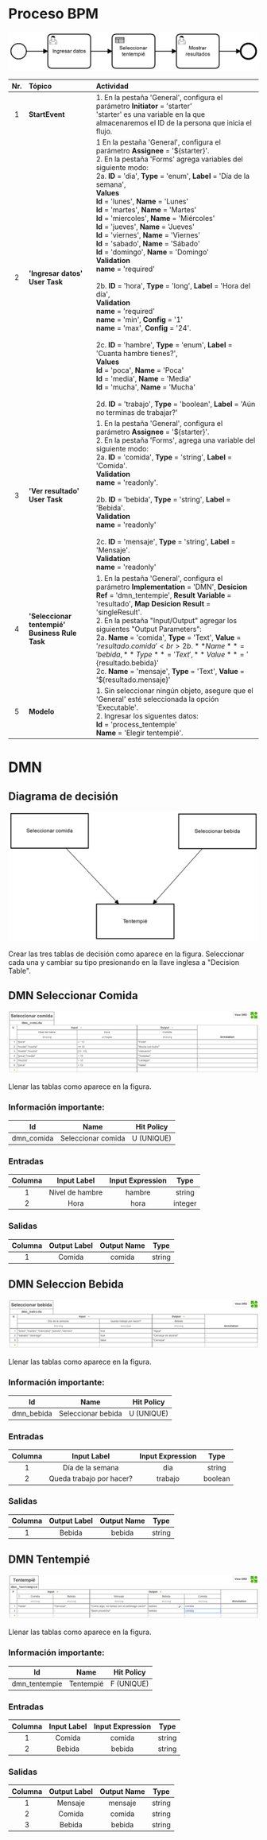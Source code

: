 # Proceso BPM
![BPMN Diagram](img/process.png)

|   Nr. | Tópico                            | Actividad                                                                                                                                                                                                                                                                                                                                                                                                                                                                                   |
| :---: | :---                              | :---                                                                                                                                                                                                                                                                                                                                                                                                                                                                                        |
|     1 | **StartEvent**                    | 1. En la pestaña 'General', configura el parámetro **Initiator** = 'starter'<br>'starter' es una variable en la que almacenaremos el ID de la persona que inicia el flujo.                                                                                                                                                                                                                                                                                                                                                                                                                |
|     2 | **'Ingresar datos' User Task** | 1 En la pestaña 'General', configura el parámetro **Assignee** = '${starter}'.<br>2. En la pestaña 'Forms' agrega variables del siguiente modo:<br>2a. **ID** = 'dia', **Type** = 'enum', **Label** = 'Día de la semana', <br> **Values** <br> **Id** = 'lunes', **Name** = 'Lunes' <br>  **Id** = 'martes', **Name** = 'Martes' <br> **Id** = 'miercoles', **Name** = 'Miércoles' <br> **Id** = 'jueves', **Name** = 'Jueves' <br> **Id** = 'viernes', **Name** = 'Viernes' <br> **Id** = 'sabado', **Name** = 'Sábado' <br> **Id** = 'domingo', **Name** = 'Domingo' <br>**Validation** <br> **name** = 'required'<br><br>2b. **ID** = 'hora', **Type** = 'long', **Label** = 'Hora del día', <br> **Validation** <br> **name** = 'required' <br> **name** = 'min', **Config** = '1' <br> **name** = 'max', **Config** = '24'. <br><br> 2c. **ID** = 'hambre', **Type** = 'enum', **Label** = 'Cuanta hambre tienes?', <br> **Values** <br> **Id** = 'poca', **Name** = 'Poca' <br> **Id** = 'media', **Name** = 'Media' <br> **Id** = 'mucha', **Name** = 'Mucha'<br><br>2d. **ID** = 'trabajo', **Type** = 'boolean', **Label** = 'Aún no terminas de trabajar?'                                 |
|     3 | **'Ver resultado' User Task** | 1. En la pestaña 'General', configura el parámetro **Assignee** = '${starter}'.<br>2. En la pestaña 'Forms', agrega una variable del siguiente modo:<br>2a. **ID** = 'comida', **Type** = 'string', **Label** = 'Comida'. <br> **Validation** <br> **name** = 'readonly'.  <br><br>2b. **ID** = 'bebida', **Type** = 'string', **Label** = 'Bebida'. <br> **Validation** <br> **name** = 'readonly'<br><br>2c. **ID** = 'mensaje', **Type** = 'string', **Label** = 'Mensaje'. <br> **Validation** <br> **name** = 'readonly'                                                                                                                                                    |
|     4 | **'Seleccionar tentempié' Business Rule Task** | 1. En la pestaña 'General', configura el parámetro **Implementation** = 'DMN', **Desicion Ref** = 'dmn_tentempie', **Result Variable** = 'resultado', **Map Desicion Result** = 'singleResult'. <br> 2. En la pestaña "Input/Output" agregar los siguientes "Output Parameters": <br> 2a. **Name** = 'comida', **Type** = 'Text', **Value** = '${resultado.comida}' <br>   2b. **Name** = 'bebida, **Type** = 'Text', **Value** = '${resultado.bebida}' <br> 2c. **Name** = 'mensaje', **Type** = 'Text', **Value** = '${resultado.mensaje}'|
|     5 | **Modelo**         | 1. Sin seleccionar ningún objeto, asegure que el 'General' esté seleccionada la opción 'Executable'.<br> 2. Ingresar los siguentes datos: <br>**Id** = 'process_tentempie' <br> **Name** = 'Elegir tentempié'.                                                                                                                                                                                                                                                                                                               |

# DMN

## Diagrama de decisión

![DMN Table](img/dmn.png)

Crear las tres tablas de decisión como aparece en la figura.
Seleccionar cada una y cambiar su tipo presionando en la llave inglesa a "Decision Table".

## DMN Seleccionar Comida

![DMN Table](img/dmn1.png)

Llenar las tablas como aparece en la figura.

### Información importante:

| Id         | Name               | Hit Policy |
| :---:      | :---:              | :---:      |
| dmn_comida | Seleccionar comida | U (UNIQUE) |

### Entradas

| Columna | Input Label     | Input Expression | Type    |
|   :---: | :---:           | :---:            | :---:   |
|       1 | Nivel de hambre | hambre           | string  |
|       2 | Hora            | hora             | integer |

### Salidas

| Columna | Output Label | Output Name | Type   |
| :---:   | :---:        | :---:       | :---:  |
| 1       | Comida       | comida      | string |

## DMN Seleccion Bebida

![DMN Table](img/dmn2.png)

Llenar las tablas como aparece en la figura.

### Información importante:

| Id         | Name               | Hit Policy |
| :---:      | :---:              | :---:      |
| dmn_bebida | Seleccionar bebida | U (UNIQUE) |

### Entradas

| Columna | Input Label              | Input Expression | Type   |
| :---:   | :---:        | :---:       | :---:  |
|       1 | Día de la semana         | dia              | string |
|       2 | Queda trabajo por hacer? | trabajo          | boolean |

### Salidas

| Columna | Output Label | Output Name | Type   |
| :---:   | :---:        | :---:       | :---:  |
|       1 | Bebida       | bebida      | string |


## DMN Tentempié

![DMN Table](img/dmn3.png)

Llenar las tablas como aparece en la figura.

### Información importante:

| Id            | Name      | Hit Policy |
| :---:         | :---:     | :---:      |
| dmn_tentempie | Tentempié | F (UNIQUE) |

### Entradas

| Columna | Input Label | Input Expression | Type    |
| :---:   | :---:        | :---:       | :---:  |
|       1 | Comida      | comida           | string  |
|       2 | Bebida      | bebida           | string  |

### Salidas

| Columna | Output Label | Output Name | Type   |
| :---:   | :---:        | :---:       | :---:  |
|       1 | Mensaje      | mensaje     | string |
|       2 | Comida       | comida      | string |
|       3 | Bebida       | bebida      | string |
